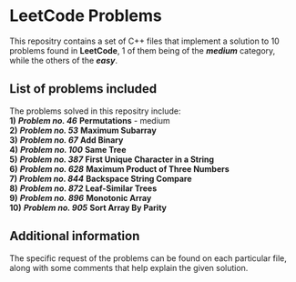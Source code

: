 # LeetCode Problems

This repositry contains a set of C++ files that implement a solution to
10 problems found in **LeetCode**, 1 of them being of the ***medium*** category, while the others of the ***easy***.

## List of problems included

The problems solved in this repositry include:  
**1)** ***Problem no. 46*** **Permutations** - medium  
**2)** ***Problem no. 53*** **Maximum Subarray**  
**3)** ***Problem no. 67*** **Add Binary**  
**4)** ***Problem no. 100*** **Same Tree**  
**5)** ***Problem no. 387*** **First Unique Character in a String**  
**6)** ***Problem no. 628*** **Maximum Product of Three Numbers**  
**7)** ***Problem no. 844*** **Backspace String Compare**  
**8)** ***Problem no. 872*** **Leaf-Similar Trees**  
**9)** ***Problem no. 896*** **Monotonic Array**  
**10)** ***Problem no. 905*** **Sort Array By Parity**  


## Additional information

The specific request of the problems can be found on each particular file, along with some comments that help explain the given solution.
